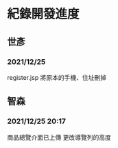 # 紀錄開發進度 #


##  世彥 ##
### 2021/12/25 ###
register.jsp 
將原本的手機、住址刪掉

##  智森 ##
### 2021/12/25 20:17 ###
商品總覽介面已上傳
更改導覽列的高度
